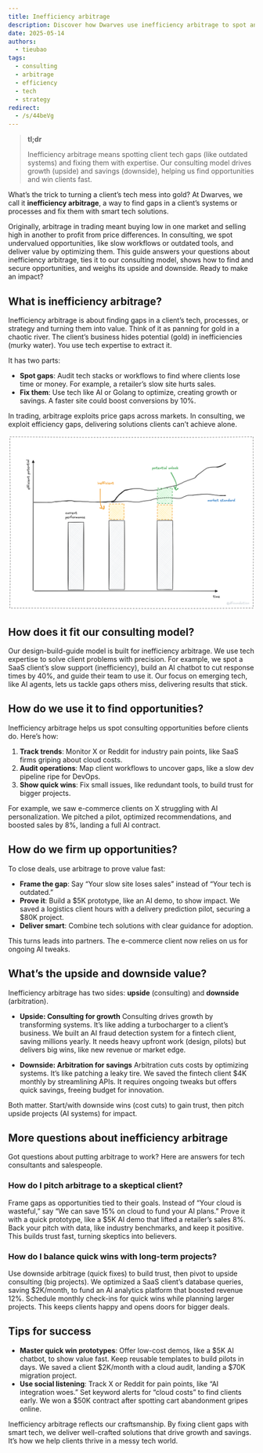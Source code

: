 ```yaml
---
title: Inefficiency arbitrage
description: Discover how Dwarves use inefficiency arbitrage to spot and solve client tech gaps. Learn practical ways to find opportunities and deliver value.
date: 2025-05-14
authors:
  - tieubao
tags:
  - consulting
  - arbitrage
  - efficiency
  - tech
  - strategy
redirect:
  - /s/44beVg
---
```


> **tl;dr**
>
> Inefficiency arbitrage means spotting client tech gaps (like outdated systems) and fixing them with expertise. Our consulting model drives growth (upside) and savings (downside), helping us find opportunities and win clients fast.

What’s the trick to turning a client’s tech mess into gold? At Dwarves, we call it **inefficiency arbitrage**, a way to find gaps in a client’s systems or processes and fix them with smart tech solutions.

Originally, arbitrage in trading meant buying low in one market and selling high in another to profit from price differences. In consulting, we spot undervalued opportunities, like slow workflows or outdated tools, and deliver value by optimizing them. This guide answers your questions about inefficiency arbitrage, ties it to our consulting model, shows how to find and secure opportunities, and weighs its upside and downside. Ready to make an impact?

## What is inefficiency arbitrage?

Inefficiency arbitrage is about finding gaps in a client’s tech, processes, or strategy and turning them into value. Think of it as panning for gold in a chaotic river. The client’s business hides potential (gold) in inefficiencies (murky water). You use tech expertise to extract it.

It has two parts:

- **Spot gaps**: Audit tech stacks or workflows to find where clients lose time or money. For example, a retailer’s slow site hurts sales.
- **Fix them**: Use tech like AI or Golang to optimize, creating growth or savings. A faster site could boost conversions by 10%.

In trading, arbitrage exploits price gaps across markets. In consulting, we exploit efficiency gaps, delivering solutions clients can’t achieve alone.

![](assets/inefficiency-arbitrage.png)

## How does it fit our consulting model?

Our design-build-guide model is built for inefficiency arbitrage. We use tech expertise to solve client problems with precision. For example, we spot a SaaS client’s slow support (inefficiency), build an AI chatbot to cut response times by 40%, and guide their team to use it. Our focus on emerging tech, like AI agents, lets us tackle gaps others miss, delivering results that stick.

## How do we use it to find opportunities?

Inefficiency arbitrage helps us spot consulting opportunities before clients do. Here’s how:

1. **Track trends**: Monitor X or Reddit for industry pain points, like SaaS firms griping about cloud costs.
2. **Audit operations**: Map client workflows to uncover gaps, like a slow dev pipeline ripe for DevOps.
3. **Show quick wins**: Fix small issues, like redundant tools, to build trust for bigger projects.

For example, we saw e-commerce clients on X struggling with AI personalization. We pitched a pilot, optimized recommendations, and boosted sales by 8%, landing a full AI contract.

## How do we firm up opportunities?

To close deals, use arbitrage to prove value fast:

- **Frame the gap**: Say “Your slow site loses sales” instead of “Your tech is outdated.”
- **Prove it**: Build a $5K prototype, like an AI demo, to show impact. We saved a logistics client hours with a delivery prediction pilot, securing a $80K project.
- **Deliver smart**: Combine tech solutions with clear guidance for adoption.

This turns leads into partners. The e-commerce client now relies on us for ongoing AI tweaks.

## What’s the upside and downside value?

Inefficiency arbitrage has two sides: **upside** (consulting) and **downside** (arbitration).

- **Upside: Consulting for growth**
  Consulting drives growth by transforming systems. It’s like adding a turbocharger to a client’s business. We built an AI fraud detection system for a fintech client, saving millions yearly. It needs heavy upfront work (design, pilots) but delivers big wins, like new revenue or market edge.

- **Downside: Arbitration for savings**
  Arbitration cuts costs by optimizing systems. It’s like patching a leaky tire. We saved the fintech client $4K monthly by streamlining APIs. It requires ongoing tweaks but offers quick savings, freeing budget for innovation.

Both matter. Start/with downside wins (cost cuts) to gain trust, then pitch upside projects (AI systems) for impact.

## More questions about inefficiency arbitrage

Got questions about putting arbitrage to work? Here are answers for tech consultants and salespeople.

### How do I pitch arbitrage to a skeptical client?

Frame gaps as opportunities tied to their goals. Instead of “Your cloud is wasteful,” say “We can save 15% on cloud to fund your AI plans.” Prove it with a quick prototype, like a $5K AI demo that lifted a retailer’s sales 8%. Back your pitch with data, like industry benchmarks, and keep it positive. This builds trust fast, turning skeptics into believers.

### How do I balance quick wins with long-term projects?

Use downside arbitrage (quick fixes) to build trust, then pivot to upside consulting (big projects). We optimized a SaaS client’s database queries, saving $2K/month, to fund an AI analytics platform that boosted revenue 12%. Schedule monthly check-ins for quick wins while planning larger projects. This keeps clients happy and opens doors for bigger deals.

## Tips for success

- **Master quick win prototypes**: Offer low-cost demos, like a $5K AI chatbot, to show value fast. Keep reusable templates to build pilots in days. We saved a client $2K/month with a cloud audit, landing a $70K migration project.
- **Use social listening**: Track X or Reddit for pain points, like “AI integration woes.” Set keyword alerts for “cloud costs” to find clients early. We won a $50K contract after spotting cart abandonment gripes online.

Inefficiency arbitrage reflects our craftsmanship. By fixing client gaps with smart tech, we deliver well-crafted solutions that drive growth and savings. It’s how we help clients thrive in a messy tech world.
